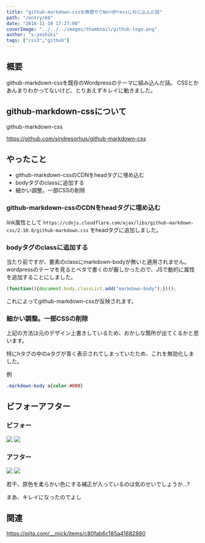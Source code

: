 ```yaml
---
title: "github-markdown-cssを無理やりWordPressにねじ込んだ話"
path: "/entry/68"
date: "2018-11-10 17:27:00"
coverImage: "../../../images/thumbnail/github-logo.png"
author: "s-yoshiki"
tags: ["css3","github"]
---
```


## 概要

github-markdown-cssを既存のWordpressのテーマに組み込んだ話。
CSSとかあんまりわかってないけど、とりあえずキレイに動きました。

## github-markdown-cssについて

github-markdown-css

https://github.com/sindresorhus/github-markdown-css

## やったこと

<ul>
 	<li>
        github-markdown-cssのCDNをheadタグに埋め込む</li>
 	<li>
        bodyタグのclassに追加する</li>
 	<li>
        細かい調整。一部CSSの削除</li>
</ul>

### github-markdown-cssのCDNをheadタグに埋め込む

link属性として
`https://cdnjs.cloudflare.com/ajax/libs/github-markdown-css/2.10.0/github-markdown.css`
をheadタグに追加しました。

### bodyタグのclassに追加する

当たり前ですが、要素のclassにmarkdown-bodyが無いと適用されません。
wordpressのテーマを見るとベタで書くのが厳しかったので、JSで動的に属性を追加することにしました。

```js
(function(){document.body.classList.add("markdown-body");})();
```

これによってgithub-markdown-cssが反映されます。

### 細かい調整。一部CSSの削除

上記の方法は元のデザイン上書きしているため、おかしな箇所が出てくるかと思います。

特にhタグの中のaタグが青く表示されてしまっていたため、これを無効化しました。

例

```css
.markdown-body a{color:#000}
```

## ビフォーアフター

### ビフォー

<img src="https://pbs.twimg.com/media/DroIuyVVsAEjgl7.jpg">

<img src="https://pbs.twimg.com/media/DroIux2V4AAMjg5.png">

### アフター

<img src="https://pbs.twimg.com/media/DroIux4VYAA5Kzo.jpg">

<img src="https://pbs.twimg.com/media/DroIux2U0AE3N2V.png">

若干、原色を柔らかい色にする補正が入っているのは気のせいでしょうか...?

まあ、キレイになったのでよし

## 関連

https://qiita.com/__mick/items/c80fab6c185a41882880